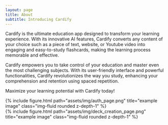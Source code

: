 ```yaml
---
layout: page
title: About
subtitle: Introducing Cardify
---
```


Cardify is the ultimate education app designed to transform your learning experience. With its innovative AI features, Cardify converts any content of your choice such as a piece of text, website, or Youtube video into engaging and easy-to-study flashcards, making the learning process memorable and effective.

Cardify empowers you to take control of your education and master even the most challenging subjects. With its user-friendly interface and powerful functionalities, Cardify revolutionizes the way you study, enhancing your comprehension and retention using spaced repetition.

Maximize your learning potential with Cardify today!

<div class="row justify-content-sm-center">
    <div class="col-sm-8 mt-3 mt-md-0">
        {% include figure.html path="assets/img/auth_page.png" title="example image" class="img-fluid rounded z-depth-1" %}
    </div>
    <div class="col-sm-4 mt-3 mt-md-0">
        {% include figure.html path="assets/img/deck_creation_page.png" title="example image" class="img-fluid rounded z-depth-1" %}
    </div>
</div>
